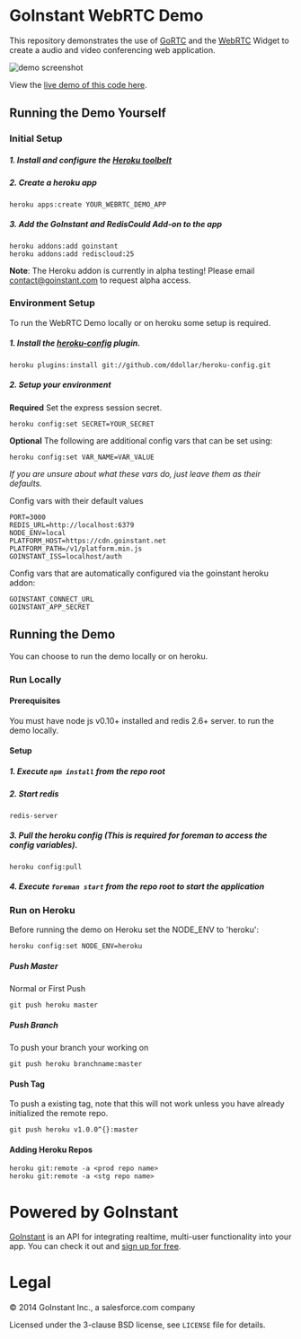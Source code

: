 # GoInstant WebRTC Demo

This repository demonstrates the use of [GoRTC](https://developers.goinstant.com/v1/widgets/audio_and_video/gortc.html)
and the [WebRTC](https://developers.goinstant.com/v1/widgets/audio_and_video/index.html)
Widget to create a audio and video conferencing web application.

![demo screenshot](./static/img/screenshot.png)

View the [live demo of this code here](https://webrtc-widget-demo.herokuapp.com/).

## Running the Demo Yourself

### Initial Setup

##### 1. Install and configure the [Heroku toolbelt](https://toolbelt.heroku.com)
##### 2. Create a heroku app

```
heroku apps:create YOUR_WEBRTC_DEMO_APP
```

##### 3. Add the GoInstant and RedisCould Add-on to the app

```
heroku addons:add goinstant
heroku addons:add rediscloud:25
```

**Note**: The Heroku addon is currently in alpha testing! Please email
[contact@goinstant.com](mailto:contact@goinstant.com) to request alpha access.

### Environment Setup

To run the WebRTC Demo locally or on heroku some setup is required.

##### 1. Install the [heroku-config](https://github.com/ddollar/heroku-config) plugin.

```
heroku plugins:install git://github.com/ddollar/heroku-config.git
```

##### 2. Setup your environment

**Required** Set the express session secret.

```
heroku config:set SECRET=YOUR_SECRET
```

**Optional** The following are additional config vars that can be set using:

```
heroku config:set VAR_NAME=VAR_VALUE
```

*If you are unsure about what these vars do, just leave them as their defaults.*

Config vars with their default values

```
PORT=3000
REDIS_URL=http://localhost:6379
NODE_ENV=local
PLATFORM_HOST=https://cdn.goinstant.net
PLATFORM_PATH=/v1/platform.min.js
GOINSTANT_ISS=localhost/auth
```

Config vars that are automatically configured via the goinstant heroku addon:

```
GOINSTANT_CONNECT_URL
GOINSTANT_APP_SECRET
```

## Running the Demo

You can choose to run the demo locally or on heroku.

### Run Locally

#### Prerequisites

You must have node js v0.10+ installed and redis 2.6+ server. to run the demo locally.

#### Setup

##### 1. Execute `npm install` from the repo root

##### 2. Start redis

```
redis-server
```

##### 3. Pull the heroku config (This is required for foreman to access the config variables).

```
heroku config:pull
```

##### 4. Execute `foreman start` from the repo root to start the application

### Run on Heroku

Before running the demo on Heroku set the NODE_ENV to 'heroku':

`heroku config:set NODE_ENV=heroku`

##### Push Master

Normal or First Push

`git push heroku master`

##### Push Branch

To push your branch your working on

`git push heroku branchname:master`

#### Push Tag

To push a existing tag, note that this will not work unless you have already initialized the remote repo.

`git push heroku v1.0.0^{}:master`

#### Adding Heroku Repos

```
heroku git:remote -a <prod repo name>
heroku git:remote -a <stg repo name>
```


# Powered by GoInstant

<a href="http://goinstant.com">GoInstant</a> is an API for integrating realtime, multi-user functionality into your app.
You can check it out and <a href="https://goinstant.com/signup">sign up for free</a>.

# Legal

&copy; 2014 GoInstant Inc., a salesforce.com company

Licensed under the 3-clause BSD license, see `LICENSE` file for details.
